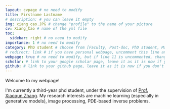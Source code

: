 ```yaml
---
layout: cvpage # no need to modify
title: Firstname Lastname
# description: # you can leave it empty
img: xiang_cao.JPG # change "profile" to the name of your picture
cv: Xiang_Cao # name of the yml file
toc:
  sidebar: right # no need to modify
importance: 1 # no need to modify
category: PhD student # choose from [Faculty, Post-doc, PhD student, Master student, Undergraduate, Alumni]
# redirect: link # if you have personal webpage, uncomment this line and replace "link" with the url of your personal webpage
webpage: true # no need to modify, but if line 11 is uncommented, change "true" to "false"
scholar: # link to your google scholar page, leave it as it is now if you don't have one
github: # link to your github page, leave it as it is now if you don't have one
---
```


Welcome to my webpage!

I'm currently a third-year phd student, under the supervision of [Prof. Xiaoqun Zhang](https://math.sjtu.edu.cn/faculty/xqzhang/). My research interests are machine learning (especially in generative models), image processing, PDE-based inverse problems. 